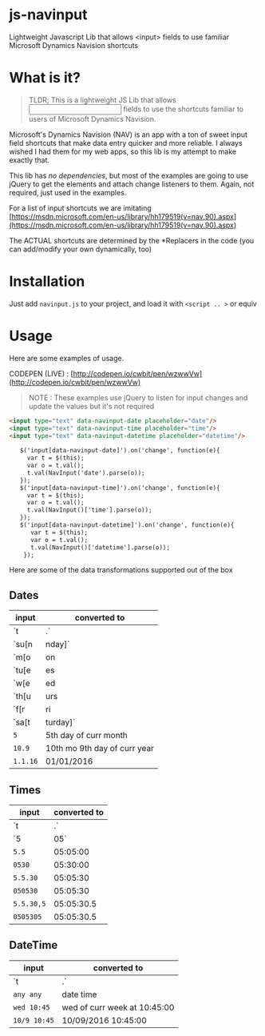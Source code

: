 # js-navinput
Lightweight Javascript Lib that allows &lt;input> fields to use familiar Microsoft Dynamics Navision shortcuts

# What is it?

> TLDR; This is a lightweight JS Lib that allows <input> fields to use the shortcuts familiar to users of Microsoft Dynamics Navision.

Microsoft's Dynamics Navision (NAV) is an app with a ton of sweet input field shortcuts that make data entry quicker and more reliable. I always wished I had them for my web apps, so this lib is my attempt to make exactly that. 

This lib has *no dependencies*, but most of the examples are going to use jQuery to get the elements and attach change listeners to them. Again, not required, just used in the examples.

For a list of input shortcuts we are imitating
[https://msdn.microsoft.com/en-us/library/hh179519(v=nav.90).aspx](https://msdn.microsoft.com/en-us/library/hh179519(v=nav.90).aspx)

The ACTUAL shortcuts are determined by the *Replacers in the code (you can add/modify your own dynamically, too)

# Installation
Just add `navinput.js` to your project, and load it with `<script .. >` or equiv

# Usage
Here are some examples of usage.

CODEPEN (LIVE) : [http://codepen.io/cwbit/pen/wzwwVw](http://codepen.io/cwbit/pen/wzwwVw)

> NOTE : These examples use jQuery to listen for input changes and update the values but it's not required

```html
<input type="text" data-navinput-date placeholder="date"/>
<input type="text" data-navinput-time placeholder="time"/>
<input type="text" data-navinput-datetime placeholder="datetime"/>
  
   $('input[data-navinput-date]').on('change', function(e){
     var t = $(this);
     var o = t.val();
     t.val(NavInput('date').parse(o));
   });
   $('input[data-navinput-time]').on('change', function(e){
     var t = $(this);
     var o = t.val();
     t.val(NavInput()['time'].parse(o));
   });
   $('input[data-navinput-datetime]').on('change', function(e){
      var t = $(this);
      var o = t.val();
      t.val(NavInput()['datetime'].parse(o));
    });
```

Here are some of the data transformations supported out of the box

## Dates

| input | converted to |
|-------|-------|
| `t | .` | 08/30/2016 (curr day) |
| `su[n|nday]` | sun of curr week |
| `m[o|on|onday]` | mon of curr week |
| `tu[e|es|esday]` | tue of curr week |
| `w[e|ed|ednesday]` | wed of curr week |
| `th[u|urs|ursday]` | thu of curr week |
| `f[r|ri|riday]` | fri of curr week |
| `sa[t|turday]` | sat of curr week |
| `5` | 5th day of curr month |
| `10.9` | 10th mo 9th day of curr year |
| `1.1.16` | 01/01/2016 |

## Times

| input | converted to |
|-------|-------|
| `t | .` | curr time |
| `5 | 05` | 05:00:00 |
| `5.5` | 05:05:00 |
| `0530` | 05:30:00 |
| `5.5.30` | 05:05:30 |
| `050530` | 05:05:30 |
| `5.5.30,5` | 05:05:30.5 |
| `0505305` | 05:05:30.5 |

## DateTime

| input | converted to |
|-------|-------|
| `t | .` | curr date time |
| `any any` | date time |
| `wed 10:45` | wed of curr week at 10:45:00 |
| `10/9 10:45` | 10/09/2016 10:45:00 |
